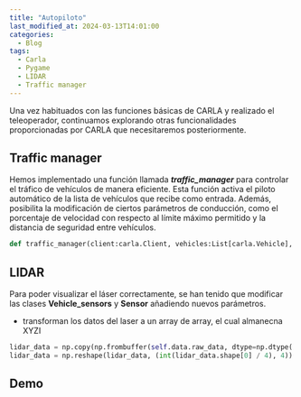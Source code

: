 ```yaml
---
title: "Autopiloto"
last_modified_at: 2024-03-13T14:01:00
categories:
  - Blog
tags:
  - Carla
  - Pygame
  - LIDAR
  - Traffic manager
---
```


Una vez habituados con las funciones básicas de CARLA y realizado el teleoperador, continuamos explorando otras funcionalidades proporcionadas por CARLA que necesitaremos posteriormente.

## Traffic manager

Hemos implementado una función llamada ***traffic_manager*** para controlar el tráfico de vehículos de manera eficiente. Esta función activa el piloto automático de la lista de vehículos que recibe como entrada. Además, posibilita la modificación de ciertos parámetros de conducción, como el porcentaje de velocidad con respecto al límite máximo permitido y la distancia de seguridad entre vehículos.
```python
def traffic_manager(client:carla.Client, vehicles:List[carla.Vehicle], port:int=5000, dist:float=3.0, speed_lower:float=10.0):
```

## LIDAR

Para poder visualizar el láser correctamente, se han tenido que modificar las clases **Vehicle_sensors** y **Sensor** añadiendo nuevos parámetros.

- transforman los datos del laser a un array de array, el cual almanecna XYZI
```python
lidar_data = np.copy(np.frombuffer(self.data.raw_data, dtype=np.dtype('f4')))
lidar_data = np.reshape(lidar_data, (int(lidar_data.shape[0] / 4), 4))
```

## Demo
